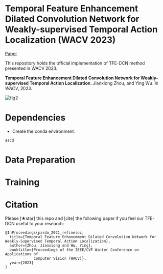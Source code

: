 # Temporal Feature Enhancement Dilated Convolution Network for Weakly-supervised Temporal Action Localization (WACV 2023)

[Paper](https://openaccess.thecvf.com/content/WACV2023/html/Zhou_Temporal_Feature_Enhancement_Dilated_Convolution_Network_for_Weakly-Supervised_Temporal_Action_WACV_2023_paper.html)

This repository holds the official implementation of TFE-DCN method presented in WACV 2023.

**Temporal Feature Enhancement Dilated Convolution Network for Weakly-supervised Temporal Action Localization.** Jianxiong Zhou, and Ying Wu. In *WACV*, 2023.



![fig2](https://user-images.githubusercontent.com/122836421/212775057-a082fe70-14fb-4767-af15-27fc3516f065.png)

# Dependencies
* Create the conda environment.

``` 
ascd
``` 

# Data Preparation

# Training


# Citation
Please [★star] this repo and [cite] the following paper if you feel our TFE-DCN useful to your research:
```
@InProceedings{pardo_2021_refineloc,
  title={Temporal Feature Enhancement Dilated Convolution Network for Weakly-Supervised Temporal Action Localization},
  author={Zhou, Jianxiong and Wu, Ying},
  booktitle={Proceedings of the IEEE/CVF Winter Conference on Applications of 
             Computer Vision (WACV)},
  year={2023}
}
```
